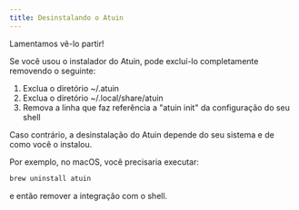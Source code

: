 ```yaml
---
title: Desinstalando o Atuin
---
```


Lamentamos vê-lo partir!

Se você usou o instalador do Atuin, pode excluí-lo completamente removendo o seguinte:

1. Exclua o diretório ~/.atuin
2. Exclua o diretório ~/.local/share/atuin
3. Remova a linha que faz referência a "atuin init" da configuração do seu shell

Caso contrário, a desinstalação do Atuin depende do seu sistema e de como você o instalou.

Por exemplo, no macOS, você precisaria executar:

```sh
brew uninstall atuin
```

e então remover a integração com o shell.
